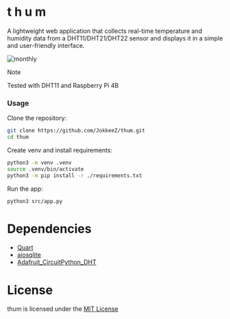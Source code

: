 # t h u m
A lightweight web application that collects real-time temperature and humidity data from a DHT11/DHT21/DHT22 sensor and displays it in a simple and user-friendly interface.

![monthly](https://github.com/user-attachments/assets/1c922bf8-6a29-41ae-b6ba-7da8f6098bf4)

> [!NOTE]
> Tested with DHT11 and Raspberry Pi 4B

### Usage
Clone the repository:
```sh
git clone https://github.com/JokkeeZ/thum.git
cd thum
```

Create venv and install requirements:
```sh
python3 -m venv .venv
source .venv/bin/activate
python3 -m pip install -r ./requirements.txt
```

Run the app:
```sh
python3 src/app.py
```

# Dependencies
- [Quart](https://github.com/pallets/quart)
- [aiosqlite](https://github.com/omnilib/aiosqlite)
- [Adafruit_CircuitPython_DHT](https://github.com/adafruit/Adafruit_CircuitPython_DHT)

# License
thum is licensed under the [MIT License](https://github.com/JokkeeZ/thum/blob/main/LICENSE)
